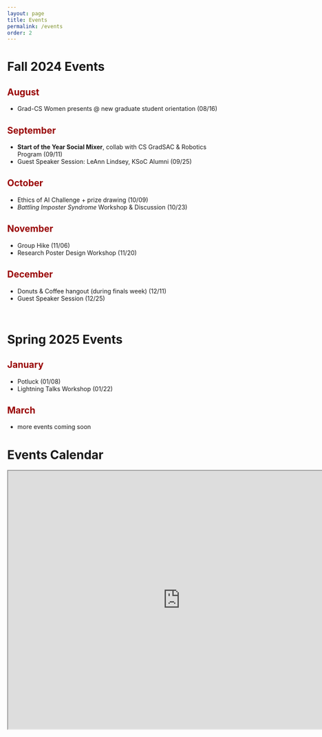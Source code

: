 ```yaml
---
layout: page
title: Events
permalink: /events
order: 2
---
```

# Fall 2024 Events
## <span style="color: #990000;;">August</span> 
* Grad-CS Women presents @ new graduate student orientation (08/16)

## <span style="color: #990000;;">September</span> 
* **Start of the Year Social Mixer**, collab with CS GradSAC & Robotics Program (09/11)
* Guest Speaker Session: LeAnn Lindsey, KSoC Alumni (09/25)

## <span style="color: #990000;;">October</span>
* Ethics of AI Challenge + prize drawing (10/09)
* *Battling Imposter Syndrome* Workshop & Discussion (10/23)

## <span style="color: #990000;;">November</span>
* Group Hike (11/06)
* Research Poster Design Workshop (11/20)

## <span style="color: #990000;;">December</span>
* Donuts & Coffee hangout (during finals week) (12/11)
* Guest Speaker Session (12/25)
  
<br>

# Spring 2025 Events
## <span style="color: #990000;;">January</span>
* Potluck (01/08)
* Lightning Talks Workshop (01/22)

## <span style="color: #990000;;">March</span>
- more events coming soon

# Events Calendar

<iframe src="https://calendar.google.com/calendar/embed?src=uofuwomenincs%40gmail.com&ctz=America%2FDenver"  style="border: 2" width="800" height="600" frameborder="2" scrolling="no"></iframe>




